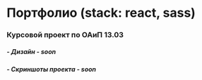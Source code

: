 # Портфолио (stack: react, sass)
### Курсовой проект по ОАиП 13.03
##### - Дизайн - *soon*
##### - Скриншоты проекта - *soon*
